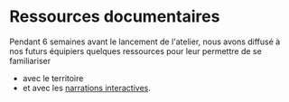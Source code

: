 # Ressources documentaires

Pendant 6 semaines avant le lancement de l'atelier, nous avons diffusé à nos futurs équipiers quelques ressources pour leur permettre de se familiariser 
- avec le territoire 
- et avec les [narrations interactives](narrations-interactives.md).
